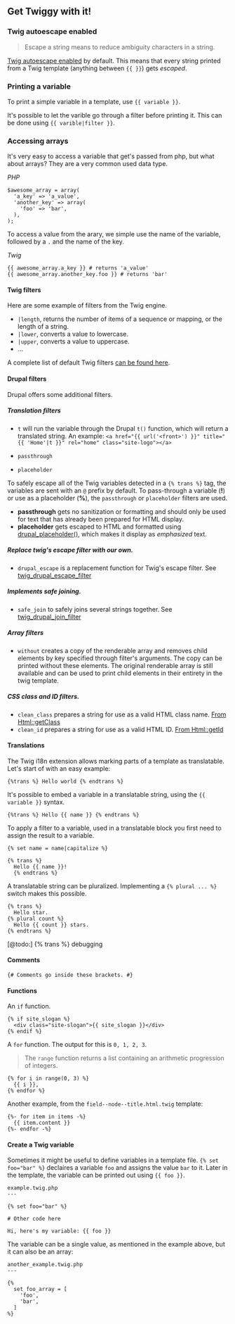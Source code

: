 ## Get Twiggy with it!

### Twig autoescape enabled

> Escape a string means to reduce ambiguity characters in a string.

[Twig autoescape enabled](https://www.drupal.org/node/2296163) by default. This means that every string printed from a Twig template (anything between `{{ }}`) gets *escaped*.

### Printing a variable

To print a simple variable in a template, use `{{ variable }}`.

It's possible to let the varible go through a filter before printing it. This can be done using `{{ varible|filter }}`.

### Accessing arrays

It's very easy to access a variable that get's passed from php, but what about arrays? They are a very common used data type.

  *PHP*

    $awesome_array = array(
      'a_key' => 'a_value',
      'another_key' => array(
        'foo' => 'bar',
      ),
    );

To access a value from the arary, we simple use the name of the variable, followed by a `.` and the name of the key.

  *Twig*

    {{ awesome_array.a_key }} # returns 'a_value'
    {{ awesome_array.another_key.foo }} # returns 'bar'
  

#### Twig filters

Here are some example of filters from the Twig engine.

- `|length`, returns the number of items of a sequence or mapping, or the length of a string.
- `|lower`, converts a value to lowercase.
- `|upper`, converts a value to uppercase.
- …

A complete list of default Twig filters [can be found here](http://twig.sensiolabs.org/doc/filters/index.html).

#### Drupal filters

Drupal offers some additional filters.

##### Translation filters

- `t` will run the variable through the Drupal `t()` function, which will return a translated string. An example:
`<a href="{{ url('<front>') }}" title="{{ 'Home'|t }}" rel="home" class="site-logo"></a>`

- `passthrough`
- `placeholder`

To safely escape all of the Twig variables detected in a `{% trans %}` tag, the variables are sent with an `@` prefix by default. To pass-through a variable (**!**) or use as a placeholder (**%**), the `passthrough` or `placeholder` filters are used.

- **passthrough** gets no sanitization or formatting and should only be used for text that has already been prepared for HTML display.
- **placeholder** gets escaped to HTML and formatted using [drupal_placeholder()](https://api.drupal.org/api/drupal/core%21includes%21bootstrap.inc/function/drupal_placeholder/8), which makes it display as <em>emphasized</em> text.

##### Replace twig's escape filter with our own.

- `drupal_escape` is a replacement function for Twig's escape filter. See [twig_drupal_escape_filter](https://api.drupal.org/api/drupal/core%21themes%21engines%21twig%21twig.engine/function/twig_drupal_escape_filter/8)

##### Implements safe joining.

- `safe_join` to safely joins several strings together. See [twig_drupal_join_filter](https://api.drupal.org/api/drupal/core%21themes%21engines%21twig%21twig.engine/function/twig_drupal_join_filter/8)

##### Array filters

- `without` creates a copy of the renderable array and removes child elements by key specified through filter's arguments. The copy can be printed without these elements. The original renderable array is still available and can be used to print child elements in their entirety in the twig template.

##### CSS class and ID filters.

- `clean_class` prepares a string for use as a valid HTML class name. [From Html::getClass](https://api.drupal.org/api/drupal/core%21lib%21Drupal%21Component%21Utility%21Html.php/function/Html%3A%3AgetClass/8)
- `clean_id` prepares a string for use as a valid HTML ID. [From Html::getId](https://api.drupal.org/api/drupal/core%21lib%21Drupal%21Component%21Utility%21Html.php/function/Html%3A%3AgetId/8)

#### Translations

The Twig i18n extension allows marking parts of a template as translatable. Let's start of with an easy example:

  `{%trans %} Hello world {% endtrans %}`

It's possible to embed a variable in a translatable string, using the `{{ variable }}` syntax.

  `{%trans %} Hello {{ name }} {% endtrans %}`

To apply a filter to a variable, used in a translatable block you first need to assign the result to a variable.

    {% set name = name|capitalize %}

    {% trans %}
      Hello {{ name }}!
      {% endtrans %}

A translatable string can be pluralized. Implementing a `{% plural ... %}` switch makes this possible.

    {% trans %}
      Hello star.
    {% plural count %}
      Hello {{ count }} stars.
    {% endtrans %}

[@todo:] {% trans %} debugging

#### Comments

`{# Comments go inside these brackets. #}`

#### Functions

An `if` function.

    {% if site_slogan %}
      <div class="site-slogan">{{ site_slogan }}</div>
    {% endif %}

A `for` function. The output for this is `0, 1, 2, 3`.

> The `range` function returns a list containing an arithmetic progression of integers.

    {% for i in range(0, 3) %}
      {{ i }},
    {% endfor %}

Another example, from the `field--node--title.html.twig` template:

    {%- for item in items -%}
      {{ item.content }}
    {%- endfor -%}

#### Create a Twig variable

Sometimes it might be useful to define variables in a template file. `{% set foo="bar" %}` declaires a variable `foo` and assigns the value `bar` to it. Later in the template, the variable can be printed out using `{{ foo }}`.

    example.twig.php
    ---
    
    {% set foo="bar" %}
    
    # Other code here
    
    Hi, here's my variable: {{ foo }}

The variable can be a single value, as mentioned in the example above, but it can also be an array:

    another_example.twig.php
    ---

    {%
      set foo_array = [
        'foo',
        'bar',
      ]
    %}

